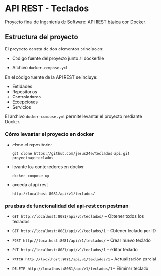 # API REST - Teclados

Proyecto final de Ingeniería de Software: API REST básica con Docker.

## Estructura del proyecto

El proyecto consta de dos elementos principales:

- Codigo fuente del proyecto junto al dockerfile

- Archivo `docker-compose.yml`

En el código fuente de la API REST se incluye:
- Entidades
- Repositorios
- Controladores
- Excepciones
- Servicios

El archivo `docker-compose.yml` permite levantar el proyecto mediante Docker.

### Cómo levantar el proyecto en docker

- clone el repositorio:

	`git clone https://github.com/jesus24e/teclados-api.git proyectoapiteclados`

- levante los contenedores en docker

	`docker compose up`

- acceda al api rest

	`http://localhost:8081/api/v1/teclados/`

### pruebas de funcionalidad del api-rest con postman:

- `GET http://localhost:8081/api/v1/teclados/` – Obtener todos los teclados

- `GET http://localhost:8081/api/v1/teclados/1` – Obtener teclado por ID

- `POST http://localhost:8081/api/v1/teclados/` – Crear nuevo teclado

- `PUT http://localhost:8081/api/v1/teclados/1` – editar teclado

- `PATCH http://localhost:8081/api/v1/teclados/1` – Actualización parcial

- `DELETE http://localhost:8081/api/v1/teclados/1` – Eliminar teclado

